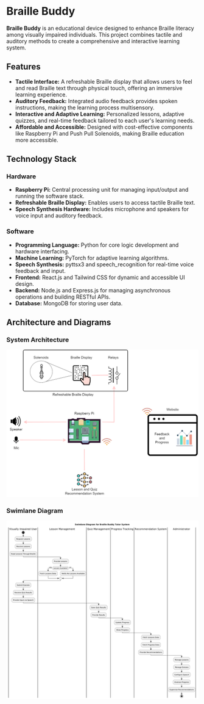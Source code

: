 # Braille Buddy

**Braille Buddy** is an educational device designed to enhance Braille literacy among visually impaired individuals. This project combines tactile and auditory methods to create a comprehensive and interactive learning system.

## Features

- **Tactile Interface:** A refreshable Braille display that allows users to feel and read Braille text through physical touch, offering an immersive learning experience.
- **Auditory Feedback:** Integrated audio feedback provides spoken instructions, making the learning process multisensory.
- **Interactive and Adaptive Learning:** Personalized lessons, adaptive quizzes, and real-time feedback tailored to each user's learning needs.
- **Affordable and Accessible:** Designed with cost-effective components like Raspberry Pi and Push Pull Solenoids, making Braille education more accessible.

## Technology Stack

### Hardware
- **Raspberry Pi:** Central processing unit for managing input/output and running the software stack.
- **Refreshable Braille Display:** Enables users to access tactile Braille text.
- **Speech Synthesis Hardware:** Includes microphone and speakers for voice input and auditory feedback.

### Software
- **Programming Language:** Python for core logic development and hardware interfacing.
- **Machine Learning:** PyTorch for adaptive learning algorithms.
- **Speech Synthesis:** pyttsx3 and speech_recognition for real-time voice feedback and input.
- **Frontend:** React.js and Tailwind CSS for dynamic and accessible UI design.
- **Backend:** Node.js and Express.js for managing asynchronous operations and building RESTful APIs.
- **Database:** MongoDB for storing user data.
<!-- 
## Work Breakdown Structure

1. **Hardware Development:** Design and testing of physical components like the refreshable Braille display and Raspberry Pi integration.
2. **Software Development:** Creation of the user interface, backend processing, database management, and integration of speech synthesis.
3. **Content Creation:** Development of interactive lessons, quizzes, and instructional materials tailored to various learning levels.
4. **Testing and Quality Assurance:** Usability testing with visually impaired users, performance testing, and quality assurance. -->

## Architecture and Diagrams

### System Architecture
![System Architecture](./architecture.svg)

### Swimlane Diagram
![Software Workflow](./swimlane_diagram.png)